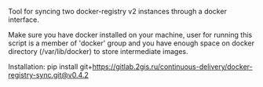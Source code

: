 Tool for syncing two docker-registry v2 instances through a docker interface.

Make sure you have docker installed on your machine, user for running this script is a member of 'docker' group and you have enough space on docker directory (/var/lib/docker) to store intermediate images.

Installation:
pip install git+https://gitlab.2gis.ru/continuous-delivery/docker-registry-sync.git@v0.4.2

